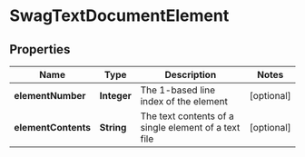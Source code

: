 
# SwagTextDocumentElement

## Properties
Name | Type | Description | Notes
------------ | ------------- | ------------- | -------------
**elementNumber** | **Integer** | The 1-based line index of the element |  [optional]
**elementContents** | **String** | The text contents of a single element of a text file |  [optional]



